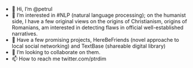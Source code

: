 - 👋 Hi, I’m @petrul
- 👀 I’m interested in #NLP (natural language processing); on the humanist side, I have a few original views on the  origins of Christianism, origins of Romanians, am interested in detecting flaws in official well-established narratives.
- 🌱 Have a few promising projects, HereBeFriends (novel approache to local social networking) and TextBase (shareable digital library)
- 💞️ I’m looking to collaborate on them.
- 📫 How to reach me twitter.com/ptrdim

<!---
petrul/petrul is a ✨ special ✨ repository because its `README.md` (this file) appears on your GitHub profile.
You can click the Preview link to take a look at your changes.
--->

